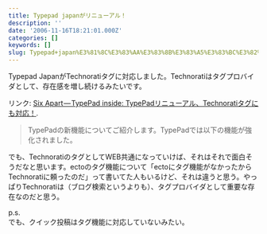 ```yaml
---
title: Typepad japanがリニューアル！
description: ''
date: '2006-11-16T18:21:01.000Z'
categories: []
keywords: []
slug: Typepad+japan%E3%81%8C%E3%83%AA%E3%83%8B%E3%83%A5%E3%83%BC%E3%82%A2%E3%83%AB%EF%BC%81
---
```

Typepad JapanがTechnoratiタグに対応しました。Technoratiはタグプロバイダとして、存在感を増し続けるみたいです。

リンク: [Six Apart — TypePad inside: TypePadリニューアル、Technoratiタグにも対応！](http://www.sixapart.jp/typepad/inside/2006/11/010499.html "Six Apart - TypePad inside: TypePadリニューアル、Technoratiタグにも対応！").

> TypePadの新機能についてご紹介します。TypePadでは以下の機能が強化されました。

でも、TechnoratiのタグとしてWEB共通になっていけば、それはそれで面白そうだなと思います。ectoのタグ機能について「ectoにタグ機能がなかったからTechnoratiに頼ったのだ」って書いてた人もいるけど、それは違うと思う。やっぱりTechnoratiは（ブログ検索というよりも）、タグプロバイダとして重要な存在なのだと思う。

p.s.  
でも、クイック投稿はタグ機能に対応していないみたい。